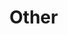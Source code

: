 <figure class="hero" style="--hero-image:url(https://source.unsplash.com/g-YsyUUwT9M/1800x600);"></figure>

# Other
